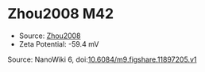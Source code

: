 <a name="material" />

# Zhou2008 M42
<script type="application/ld+json">
  {
    "@context": "https://schema.org/",
    "@type": "ChemicalSubstance",
    "@id": "https://egonw.github.io/nanowiki/nanowiki254.html#material",
    "http://purl.org/dc/terms/conformsTo":
      {
        "@type": "CreativeWork",
        "@id": "https://bioschemas.org/profiles/ChemicalSubstance/0.4-RELEASE/"
      },
    "identfier": "254",
    "name": "Zhou2008 M42",
    "url": "https://egonw.github.io/nanowiki/nanowiki254.html#material",
    "sameAs": "http://127.0.0.1/mediawiki/index.php/Special:URIResolver/Zhou2008_M42"
  }
</script>


* Source: [Zhou2008](articleZhou2008.md)
* Zeta Potential: -59.4 mV


Source: NanoWiki 6, doi:[10.6084/m9.figshare.11897205.v1](https://doi.org/10.6084/m9.figshare.11897205.v1)
